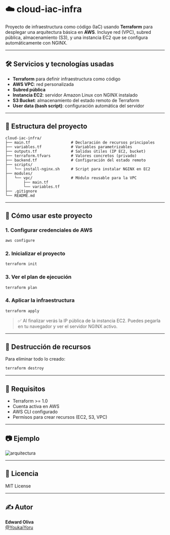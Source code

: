 # ☁️ cloud-iac-infra

Proyecto de infraestructura como código (IaC) usando **Terraform** para desplegar una arquitectura básica en **AWS**. Incluye red (VPC), subred pública, almacenamiento (S3), y una instancia EC2 que se configura automáticamente con NGINX.

---

## 🛠️ Servicios y tecnologías usadas

- **Terraform** para definir infraestructura como código
- **AWS VPC**: red personalizada
- **Subred pública**
- **Instancia EC2**: servidor Amazon Linux con NGINX instalado
- **S3 Bucket**: almacenamiento del estado remoto de Terraform
- **User data (bash script)**: configuración automática del servidor

---

## 📁 Estructura del proyecto

```
cloud-iac-infra/
├── main.tf                  # Declaración de recursos principales
├── variables.tf             # Variables parametrizables
├── outputs.tf               # Salidas útiles (IP EC2, bucket)
├── terraform.tfvars         # Valores concretos (privado)
├── backend.tf               # Configuración del estado remoto
├── scripts/
│   └── install-nginx.sh     # Script para instalar NGINX en EC2
├── modules/
│   └── vpc/                 # Módulo reusable para la VPC
│       ├── main.tf
│       └── variables.tf
├── .gitignore
└── README.md
```

---

## 🚀 Cómo usar este proyecto

### 1. Configurar credenciales de AWS

```bash
aws configure
```

### 2. Inicializar el proyecto

```bash
terraform init
```

### 3. Ver el plan de ejecución

```bash
terraform plan
```

### 4. Aplicar la infraestructura

```bash
terraform apply
```

> ✅ Al finalizar verás la IP pública de la instancia EC2. Puedes pegarla en tu navegador y ver el servidor NGINX activo.

---

## 🧽 Destrucción de recursos

Para eliminar todo lo creado:

```bash
terraform destroy
```

---

## 📌 Requisitos

- Terraform >= 1.0
- Cuenta activa en AWS
- AWS CLI configurado
- Permisos para crear recursos (EC2, S3, VPC)

---

## 📷 Ejemplo

![arquitectura](diagrams/architecture.png)

---

## 📄 Licencia

MIT License

---

## ✍️ Autor

**Edward Oliva**  
[@YoukaiYoru](https://github.com/YoukaiYoru)
